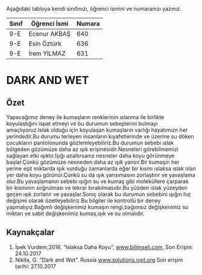 

Aşağıdaki tabloya kendi sınıfınızı, öğrenci ismini ve numaranızı yazınız. 

Sınıf | Öğrenci İsmi  | Numara
-------|----------------|--------
9-E    | Ecenur AKBAŞ | 640
9-E    | Esin Öztürk  | 636
9-E    | İrem YILMAZ  | 631
#  DARK AND WET
## Özet
Yapacağımız deney ile kumaşların renklerinin ıslanma ile birlikte koyulaştığını ispat etmeyi ve bu durumun sebeplerini bulmayı amaçlıyoruz.Islak olduğu için koyulaşan kumaşların varlığı hayatımızn her yerindedir.Bu durumu terleyen insanların kıyafetlerinde ve üzerine su döken çocukların pantolonunda gözlemleyebiliriz.Bu durumun sebebi ıslak  bölgeden gözümüze daha az ışık erişmesidir.Nesneleri görebilmemizi sağlayan etki ışıktır.Işığı azaltırsanız nesneler daha koyu görünmeye başlar.Çünkü gözümüze nesneden daha az ışık yansır.Bir kumaşın her yerine eşit miktarda ışık vurduğu zamanlarda eğer bir kısmı ıslaksa ıslak olan yer daha koyu görünür.Çünkü su da ışık yansımasını zorlaştırır ve yavaşlama olur.Bu yavaşlamanın sebebi ışığın su ve kumaş gibi moleküllere çarparak bir kısmının soğrulması ve tekrar bırakılmasıdır.Bu yüzden ıslak yüzeyden geçen ışık zorlanır ve yavaşlar.Sonıç olarak bu durumun sebebini ışığın hız değişimi olarak özetleyebiliriz.Bu bilgiler ile kontrollü
bir deney yapmalıyız.Bağımlı değişkenimiz kumaşın rengi,bağımsız değişkenimiz su miktarı ve sabit değişkenimiz kumaş,ışık ve
su olmalıdır.




## Kaynakçalar  

 1. İpek Vurdem,2016. “Islaksa Daha Koyu”, www.bilimseli.com, Son Erişim: 24.10.2017
 2. Nikita, G. “Dark and Wet”. Russia
www.solutions.iypt.org
Son erişim tarihi: 27.10.2017


